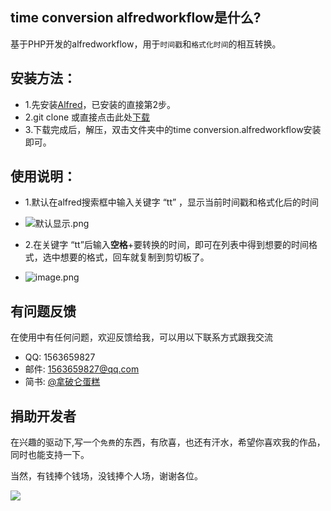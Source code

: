 ## time conversion alfredworkflow是什么?

基于PHP开发的alfredworkflow，用于`时间戳`和`格式化时间`的相互转换。

## 安装方法：

* 1.先安装[Alfred](https://www.alfredapp.com/)，已安装的直接第2步。
* 2.git clone 或直接点击此处[下载](https://github.com/kangzhi2016/time-conversion-alfredworkflow/releases)
* 3.下载完成后，解压，双击文件夹中的time conversion.alfredworkflow安装即可。

## 使用说明：

* 1.默认在alfred搜索框中输入关键字 “tt” ，显示当前时间戳和格式化后的时间

* ![默认显示.png](https://upload-images.jianshu.io/upload_images/2779581-c995ca509138de11.png?imageMogr2/auto-orient/strip%7CimageView2/2/w/640)

* 2.在关键字 “tt”后输入**空格**+要转换的时间，即可在列表中得到想要的时间格式，选中想要的格式，回车就复制到剪切板了。
 
* ![image.png](https://upload-images.jianshu.io/upload_images/2779581-398dcb0225a676ae.png?imageMogr2/auto-orient/strip%7CimageView2/2/w/640)

## 有问题反馈
在使用中有任何问题，欢迎反馈给我，可以用以下联系方式跟我交流

* QQ: 1563659827
* 邮件: 1563659827@qq.com
* 简书: [@拿破仑蛋糕](https://www.jianshu.com/u/ba651d19aa1f)

## 捐助开发者

在兴趣的驱动下,写一个`免费`的东西，有欣喜，也还有汗水，希望你喜欢我的作品，同时也能支持一下。

当然，有钱捧个钱场，没钱捧个人场，谢谢各位。

![](https://upload-images.jianshu.io/upload_images/2779581-7e20c11677ed4fff.png?imageMogr2/auto-orient/strip%7CimageView2/2/w/200)
